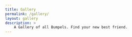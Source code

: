 ```yaml
---
title: Gallery
permalink: /gallery/
layout: gallery
description: >
    A Gallery of all Bumpels. Find your new best friend.
---
```

